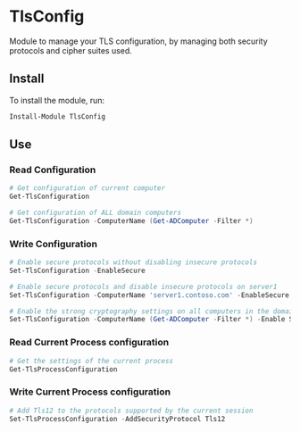 ﻿# TlsConfig

Module to manage your TLS configuration, by managing both security protocols and cipher suites used.

## Install

To install the module, run:

```powershell
Install-Module TlsConfig
```

## Use

### Read Configuration

```powershell
# Get configuration of current computer
Get-TlsConfiguration

# Get configuration of ALL domain computers
Get-TlsConfiguration -ComputerName (Get-ADComputer -Filter *)
```

### Write Configuration

```powershell
# Enable secure protocols without disabling insecure protocols
Set-TlsConfiguration -EnableSecure

# Enable secure protocols and disable insecure protocols on server1
Set-TlsConfiguration -ComputerName 'server1.contoso.com' -EnableSecure -DisableInsecure

# Enable the strong cryptography settings on all computers in the domain
Set-TlsConfiguration -ComputerName (Get-ADComputer -Filter *) -Enable StrongCrypto_35,StrongCrypto_45,StrongCrypto_x86_35,StrongCrypto_x86_45
```

### Read Current Process configuration

```powershell
# Get the settings of the current process
Get-TlsProcessConfiguration
```

### Write Current Process configuration

```powershell
# Add Tls12 to the protocols supported by the current session
Set-TlsProcessConfiguration -AddSecurityProtocol Tls12
```
